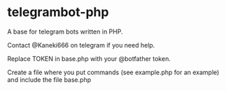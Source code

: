 # telegrambot-php
A base for telegram bots written in PHP.

Contact @Kaneki666 on telegram if you need help.

Replace TOKEN in base.php with your @botfather token.

Create a file where you put commands (see example.php for an example) and include the file base.php
